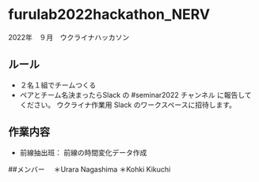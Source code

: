 # furulab2022hackathon_NERV
2022年　９月　ウクライナハッカソン

## ルール
* ２名１組でチームつくる
* ペアとチーム名決まったらSlack の #seminar2022 チャンネル に報告してください。 ウクライナ作業用 Slack のワークスペースに招待します。

## 作業内容
 * 前線抽出班： 前線の時間変化データ作成
 
##メンバー
　＊Urara Nagashima
＊Kohki Kikuchi
